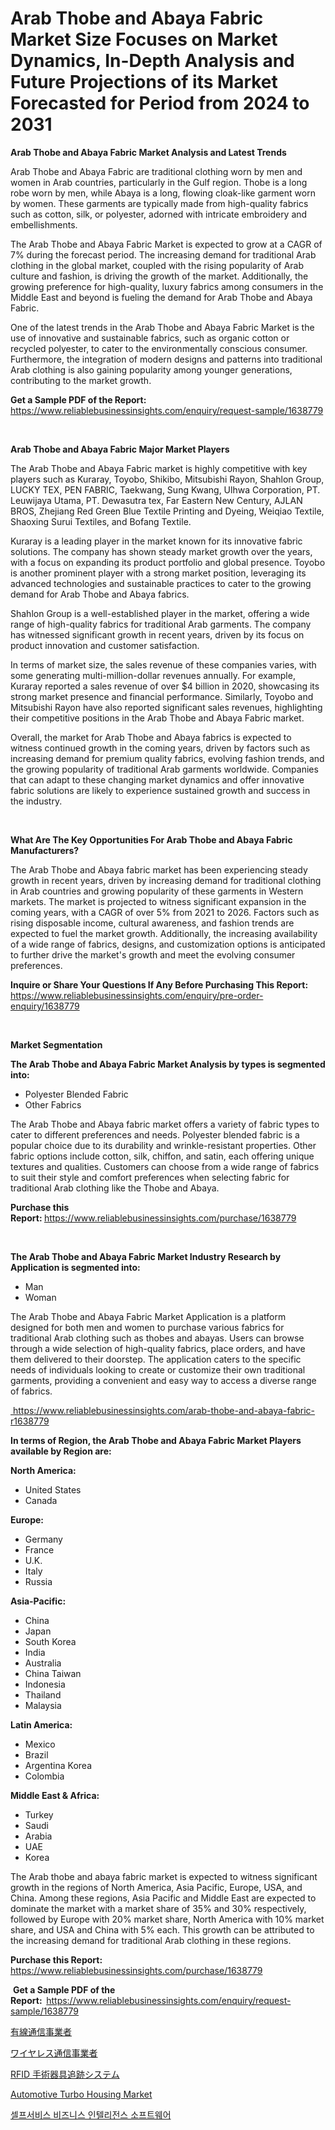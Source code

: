 <p><h1>Arab Thobe and Abaya Fabric Market Size Focuses on Market Dynamics, In-Depth Analysis and Future Projections of its Market Forecasted for Period from 2024 to 2031</h1></p><p><strong>Arab Thobe and Abaya Fabric Market Analysis and Latest Trends</strong></p>
<p><p>Arab Thobe and Abaya Fabric are traditional clothing worn by men and women in Arab countries, particularly in the Gulf region. Thobe is a long robe worn by men, while Abaya is a long, flowing cloak-like garment worn by women. These garments are typically made from high-quality fabrics such as cotton, silk, or polyester, adorned with intricate embroidery and embellishments.</p><p>The Arab Thobe and Abaya Fabric Market is expected to grow at a CAGR of 7% during the forecast period. The increasing demand for traditional Arab clothing in the global market, coupled with the rising popularity of Arab culture and fashion, is driving the growth of the market. Additionally, the growing preference for high-quality, luxury fabrics among consumers in the Middle East and beyond is fueling the demand for Arab Thobe and Abaya Fabric.</p><p>One of the latest trends in the Arab Thobe and Abaya Fabric Market is the use of innovative and sustainable fabrics, such as organic cotton or recycled polyester, to cater to the environmentally conscious consumer. Furthermore, the integration of modern designs and patterns into traditional Arab clothing is also gaining popularity among younger generations, contributing to the market growth.</p></p>
<p><strong>Get a Sample PDF of the Report:&nbsp;</strong> <a href="https://www.reliablebusinessinsights.com/enquiry/request-sample/1638779">https://www.reliablebusinessinsights.com/enquiry/request-sample/1638779</a></p>
<p>&nbsp;</p>
<p><strong>Arab Thobe and Abaya Fabric Major Market Players</strong></p>
<p><p>The Arab Thobe and Abaya Fabric market is highly competitive with key players such as Kuraray, Toyobo, Shikibo, Mitsubishi Rayon, Shahlon Group, LUCKY TEX, PEN FABRIC, Taekwang, Sung Kwang, Ulhwa Corporation, PT. Leuwijaya Utama, PT. Dewasutra tex, Far Eastern New Century, AJLAN BROS, Zhejiang Red Green Blue Textile Printing and Dyeing, Weiqiao Textile, Shaoxing Surui Textiles, and Bofang Textile.</p><p>Kuraray is a leading player in the market known for its innovative fabric solutions. The company has shown steady market growth over the years, with a focus on expanding its product portfolio and global presence. Toyobo is another prominent player with a strong market position, leveraging its advanced technologies and sustainable practices to cater to the growing demand for Arab Thobe and Abaya fabrics.</p><p>Shahlon Group is a well-established player in the market, offering a wide range of high-quality fabrics for traditional Arab garments. The company has witnessed significant growth in recent years, driven by its focus on product innovation and customer satisfaction.</p><p>In terms of market size, the sales revenue of these companies varies, with some generating multi-million-dollar revenues annually. For example, Kuraray reported a sales revenue of over $4 billion in 2020, showcasing its strong market presence and financial performance. Similarly, Toyobo and Mitsubishi Rayon have also reported significant sales revenues, highlighting their competitive positions in the Arab Thobe and Abaya Fabric market.</p><p>Overall, the market for Arab Thobe and Abaya fabrics is expected to witness continued growth in the coming years, driven by factors such as increasing demand for premium quality fabrics, evolving fashion trends, and the growing popularity of traditional Arab garments worldwide. Companies that can adapt to these changing market dynamics and offer innovative fabric solutions are likely to experience sustained growth and success in the industry.</p></p>
<p>&nbsp;</p>
<p><strong>What Are The Key Opportunities For Arab Thobe and Abaya Fabric Manufacturers?</strong></p>
<p><p>The Arab Thobe and Abaya fabric market has been experiencing steady growth in recent years, driven by increasing demand for traditional clothing in Arab countries and growing popularity of these garments in Western markets. The market is projected to witness significant expansion in the coming years, with a CAGR of over 5% from 2021 to 2026. Factors such as rising disposable income, cultural awareness, and fashion trends are expected to fuel the market growth. Additionally, the increasing availability of a wide range of fabrics, designs, and customization options is anticipated to further drive the market's growth and meet the evolving consumer preferences.</p></p>
<p><strong>Inquire or Share Your Questions If Any Before Purchasing This Report:</strong> <a href="https://www.reliablebusinessinsights.com/enquiry/pre-order-enquiry/1638779">https://www.reliablebusinessinsights.com/enquiry/pre-order-enquiry/1638779</a></p>
<p>&nbsp;</p>
<p><strong>Market Segmentation</strong></p>
<p><strong>The Arab Thobe and Abaya Fabric Market Analysis by types is segmented into:</strong></p>
<p><ul><li>Polyester Blended Fabric</li><li>Other Fabrics</li></ul></p>
<p><p>The Arab Thobe and Abaya fabric market offers a variety of fabric types to cater to different preferences and needs. Polyester blended fabric is a popular choice due to its durability and wrinkle-resistant properties. Other fabric options include cotton, silk, chiffon, and satin, each offering unique textures and qualities. Customers can choose from a wide range of fabrics to suit their style and comfort preferences when selecting fabric for traditional Arab clothing like the Thobe and Abaya.</p></p>
<p><strong>Purchase this Report:&nbsp;</strong><a href="https://www.reliablebusinessinsights.com/purchase/1638779">https://www.reliablebusinessinsights.com/purchase/1638779</a></p>
<p>&nbsp;</p>
<p><strong>The Arab Thobe and Abaya Fabric Market Industry Research by Application is segmented into:</strong></p>
<p><ul><li>Man</li><li>Woman</li></ul></p>
<p><p>The Arab Thobe and Abaya Fabric Market Application is a platform designed for both men and women to purchase various fabrics for traditional Arab clothing such as thobes and abayas. Users can browse through a wide selection of high-quality fabrics, place orders, and have them delivered to their doorstep. The application caters to the specific needs of individuals looking to create or customize their own traditional garments, providing a convenient and easy way to access a diverse range of fabrics.</p></p>
<p><a href="https://www.reliablebusinessinsights.com/arab-thobe-and-abaya-fabric-r1638779">&nbsp;https://www.reliablebusinessinsights.com/arab-thobe-and-abaya-fabric-r1638779</a></p>
<p><strong>In terms of Region, the Arab Thobe and Abaya Fabric Market Players available by Region are:</strong></p>
<p>
    <p> <strong> North America: </strong>
        <ul>
            <li>United States</li>
            <li>Canada</li>
        </ul>
        </p> 
    <p> <strong> Europe: </strong>
        <ul>
            <li>Germany</li>
            <li>France</li>
            <li>U.K.</li>
            <li>Italy</li>
            <li>Russia</li>
        </ul>
        </p> 
    <p> <strong> Asia-Pacific: </strong>
        <ul>
            <li>China</li>
            <li>Japan</li>
            <li>South Korea</li>
            <li>India</li>
            <li>Australia</li>
            <li>China Taiwan</li>
            <li>Indonesia</li>
            <li>Thailand</li>
            <li>Malaysia</li>
        </ul>
        </p> 
    <p> <strong> Latin America: </strong>
        <ul>
            <li>Mexico</li>
            <li>Brazil</li>
            <li>Argentina Korea</li>
            <li>Colombia</li>
        </ul>
        </p> 
    <p> <strong> Middle East & Africa: </strong>
        <ul>
            <li>Turkey</li>
            <li>Saudi</li>
            <li>Arabia</li>
            <li>UAE</li>
            <li>Korea</li>
        </ul>
    </p>
    </p>
<p><p>The Arab thobe and abaya fabric market is expected to witness significant growth in the regions of North America, Asia Pacific, Europe, USA, and China. Among these regions, Asia Pacific and Middle East are expected to dominate the market with a market share of 35% and 30% respectively, followed by Europe with 20% market share, North America with 10% market share, and USA and China with 5% each. This growth can be attributed to the increasing demand for traditional Arab clothing in these regions.</p></p>
<p><strong>Purchase this Report: </strong><a href="https://www.reliablebusinessinsights.com/purchase/1638779">https://www.reliablebusinessinsights.com/purchase/1638779</a></p>
<p>&nbsp;<strong>Get a Sample PDF of the Report:&nbsp;&nbsp;</strong><a href="https://www.reliablebusinessinsights.com/enquiry/request-sample/1638779">https://www.reliablebusinessinsights.com/enquiry/request-sample/1638779</a></p>
<p><strong></strong></p>
<p><p><a href="https://github.com/kegley4963/Market-Research-Report-List-1/blob/main/408479293456.md">有線通信事業者</a></p><p><a href="https://github.com/FrancoWeber2023/Market-Research-Report-List-1/blob/main/653188893457.md">ワイヤレス通信事業者</a></p><p><a href="https://medium.com/@colinom7865/rfid%E6%89%8B%E8%A1%93%E5%99%A8%E5%85%B7%E8%BF%BD%E8%B7%A1%E3%82%B7%E3%82%B9%E3%83%86%E3%83%A0%E5%B8%82%E5%A0%B4-2031%E5%B9%B4%E3%81%BE%E3%81%A7%E3%81%AE%E6%88%90%E5%8A%9F%E3%81%99%E3%82%8B%E3%83%93%E3%82%B8%E3%83%8D%E3%82%B9%E6%88%A6%E7%95%A5%E3%81%AE%E9%8D%B5%E3%82%92%E4%BA%88%E6%B8%AC-05a84222b486">RFID 手術器具追跡システム</a></p><p><a href="https://github.com/IsmaelBlick2023/Market-Research-Report-List-1/blob/main/automotive-turbo-housing-market.md">Automotive Turbo Housing Market</a></p><p><a href="https://github.com/LoganRew1964/Market-Research-Report-List-1/blob/main/218571683008.md">셀프서비스 비즈니스 인텔리전스 소프트웨어</a></p></p>